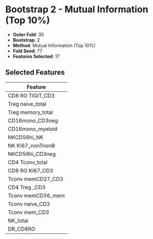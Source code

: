 # Bootstrap 2 - Mutual Information (Top 10%)

- **Outer Fold**: 35
- **Bootstrap**: 2
- **Method**: Mutual Information (Top 10%)
- **Fold Seed**: 77
- **Features Selected**: 17

## Selected Features

| Feature |
|---------|
| CD8 RO TIGIT_CD3 |
| Treg naive_total |
| Treg memory_total |
| CD16mono_CD3neg |
| CD16mono_myeloid |
| NKCD56hi_NK |
| NK Ki67_nonTnonB |
| NKCD56hi_CD3neg |
| CD4 Tconv_total |
| CD8  RO Ki67_CD3 |
| Tconv memCD27_CD3 |
| CD4 Treg _CD3 |
| Tconv memCD56_mem |
| Tconv naive_CD3 |
| Tconv mem_CD3 |
| NK_total |
| DR_CD8RO |
